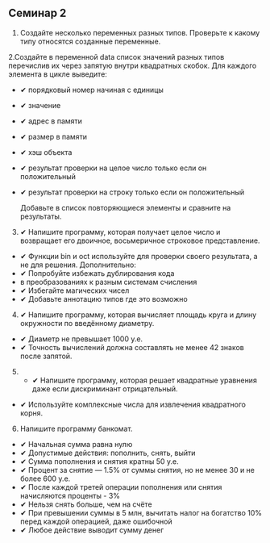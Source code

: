 ## Семинар 2

1. Создайте несколько переменных разных типов.
Проверьте к какому типу относятся созданные переменные.

2.Создайте в переменной data список значений разных типов перечислив их через
запятую внутри квадратных скобок. Для каждого элемента в цикле выведите:

* ✔ порядковый номер начиная с единицы
* ✔ значение
* ✔ адрес в памяти
* ✔ размер в памяти
* ✔ хэш объекта
* ✔ результат проверки на целое число только если он положительный
* ✔ результат проверки на строку только если он положительный

    Добавьте в список повторяющиеся элементы и сравните на результаты.

3. ✔ Напишите программу, которая получает целое число и возвращает
его двоичное, восьмеричное строковое представление.
* ✔ Функции bin и oct используйте для проверки своего
результата, а не для решения.
Дополнительно:
* ✔ Попробуйте избежать дублирования кода
* в преобразованиях к разным системам счисления
* ✔ Избегайте магических чисел
* ✔ Добавьте аннотацию типов где это возможно

4. ✔ Напишите программу, которая вычисляет площадь
круга и длину окружности по введённому диаметру.
* ✔ Диаметр не превышает 1000 у.е.
* ✔ Точность вычислений должна составлять
не менее 42 знаков после запятой.

5. * ✔ Напишите программу, которая решает
квадратные уравнения даже если
дискриминант отрицательный.
* ✔ Используйте комплексные числа
для извлечения квадратного корня.

6. Напишите программу банкомат.
* ✔ Начальная сумма равна нулю
* ✔ Допустимые действия: пополнить, снять, выйти
* ✔ Сумма пополнения и снятия кратны 50 у.е.
* ✔ Процент за снятие — 1.5% от суммы снятия, но не менее 30 и не более 600 у.е.
* ✔ После каждой третей операции пополнения или снятия начисляются проценты - 3%
* ✔ Нельзя снять больше, чем на счёте
* ✔ При превышении суммы в 5 млн, вычитать налог на богатство 10% перед каждой
операцией, даже ошибочной
* ✔ Любое действие выводит сумму денег
